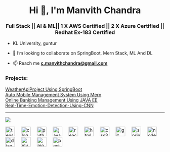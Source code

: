 <h1 align="center">Hi 👋, I'm Manvith Chandra</h1>
<h3 align="center">Full Stack || AI & ML|| 1 X AWS Certified || 2 X Azure Certified || Redhat Ex-183 Certified</h3>


- KL University, guntur

- 👯 I’m looking to collaborate on SpringBoot, Mern Stack, ML And DL 

- 📫 Reach me **c.manvithchandra@gmail.com**

<h3 align="left">Projects:</h3>

[WeatherApiProject Using SpringBoot](https://github.com/ManvithChandra0/WeatherApiProject)
<br>
[Auto Mobile Management System Using Mern](https://github.com/ManvithChandra0/MernAmsProject)
<br>
[Online Banking Management Using JAVA EE](https://github.com/ManvithChandra0/OnlineBankingManagement)
<br>
[Real-Time-Emotion-Detection-Using-CNN](https://github.com/ManvithChandra0/Real-Time-Emotion-Detection-Using-CNN)
<p align="left">
</p>

---
[![](https://visitcount.itsvg.in/api?id=ManvithChandra0&icon=0&color=0)](https://visitcount.itsvg.in)

<!-- Proudly created with GPRM ( https://gprm.itsvg.in ) -->

<div align="left">
  <img src="https://cdn.jsdelivr.net/gh/devicons/devicon/icons/tensorflow/tensorflow-original.svg" height="30" alt="tensorflow logo"  />
  <img width="12" />
  <img src="https://cdn.jsdelivr.net/gh/devicons/devicon/icons/c/c-original.svg" height="30" alt="c logo"  />
  <img width="12" />
  <img src="https://cdn.jsdelivr.net/gh/devicons/devicon/icons/python/python-original.svg" height="30" alt="python logo"  />
  <img width="12" />
  <img src="https://cdn.jsdelivr.net/gh/devicons/devicon/icons/java/java-original.svg" height="30" alt="java logo"  />
  <img width="12" />
  <img src="https://cdn.jsdelivr.net/gh/devicons/devicon/icons/react/react-original.svg" height="30" alt="react logo"  />
  <img width="12" />
  <img src="https://cdn.jsdelivr.net/gh/devicons/devicon/icons/html5/html5-original.svg" height="30" alt="html5 logo"  />
  <img width="12" />
  <img src="https://cdn.jsdelivr.net/gh/devicons/devicon/icons/css3/css3-original.svg" height="30" alt="css3 logo"  />
  <img width="12" />
  <img src="https://cdn.jsdelivr.net/gh/devicons/devicon/icons/git/git-original.svg" height="30" alt="git logo"  />
  <img width="12" />
  <img src="https://cdn.jsdelivr.net/gh/devicons/devicon/icons/spring/spring-original.svg" height="30" alt="spring logo"  />
  <img width="12" />
  <img src="https://cdn.jsdelivr.net/gh/devicons/devicon/icons/nodejs/nodejs-original.svg" height="30" alt="nodejs logo"  />
  <img width="12" />
  <img src="https://cdn.jsdelivr.net/gh/devicons/devicon/icons/django/django-plain.svg" height="30" alt="django logo"  />
  <img width="12" />
  <img src="https://cdn.jsdelivr.net/gh/devicons/devicon/icons/mysql/mysql-original.svg" height="30" alt="mysql logo"  />
  <img width="12" />
  <img src="https://cdn.jsdelivr.net/gh/devicons/devicon/icons/mongodb/mongodb-original.svg" height="30" alt="mongodb logo"  />
  <img width="12" />
  <img src="https://cdn.jsdelivr.net/gh/devicons/devicon/icons/postgresql/postgresql-original.svg" height="30" alt="postgresql logo"  />
</div>

